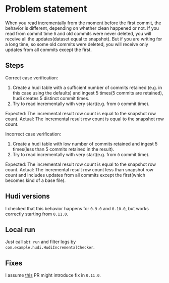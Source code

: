 # Problem statement
When you read incrementally from the moment before the first commit, the behavior is
different, depending on whether clean happened or not. If you read from commit time `0`
and old commits were never deleted, you will receive all the updates(dataset equal to snapshot).
But if you are writing for a long time, so some old commits were deleted, you will receive
only updates from all commits except the first.

## Steps
Correct case verification:
1. Create a hudi table with a sufficient number of commits retained
   (e.g. in this case using the defaults) and ingest 5 times(5 commits are retained),
   hudi creates 5 distinct commit times.
2. Try to read incrementally with very start(e.g. from `0` commit time).

Expected: The incremental result row count is equal to the snapshot row count.
Actual: The incremental result row count is equal to the snapshot row count.

Incorrect case verification:
1. Create a hudi table with low number of commits retained
   and ingest 5 times(less than 5 commits retained in the result).
2. Try to read incrementally with very start(e.g. from `0` commit time).

Expected: The incremental result row count is equal to the snapshot row count.
Actual: The incremental result row count less than snapshot row count and includes updates
from all commits except the first(which becomes kind of a base file).

## Hudi versions
I checked that this behavior happens for `0.9.0` and `0.10.0`, but works correctly starting from `0.11.0`.

## Local run 
Just call `sbt run` and filter logs by `com.example.hudi.HudiIncrementalChecker`.

## Fixes
I assume [this](https://github.com/apache/hudi/pull/3946/files) PR might introduce fix in `0.11.0`.
